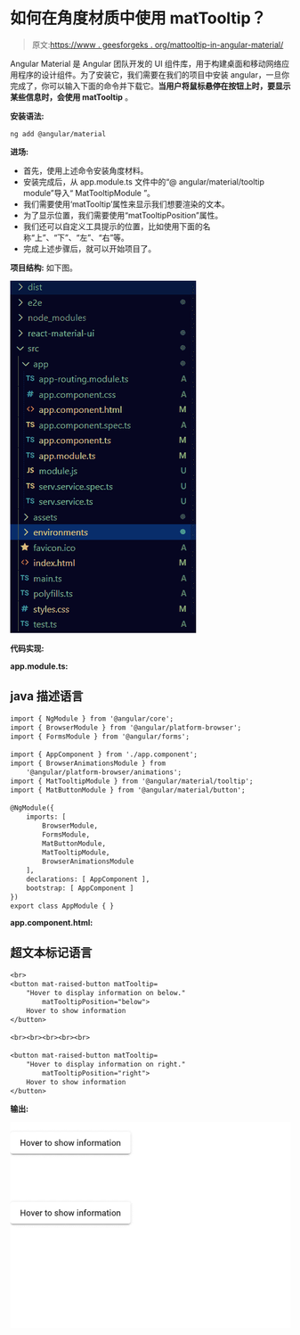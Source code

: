 # 如何在角度材质中使用 matTooltip？

> 原文:[https://www . geesforgeks . org/mattooltip-in-angular-material/](https://www.geeksforgeeks.org/how-to-use-mattooltip-in-angular-material/)

Angular Material 是 Angular 团队开发的 UI 组件库，用于构建桌面和移动网络应用程序的设计组件。为了安装它，我们需要在我们的项目中安装 angular，一旦你完成了，你可以输入下面的命令并下载它。**当用户将鼠标悬停在按钮上时，要显示某些信息时，会使用 matTooltip** 。

**安装语法:**

```
ng add @angular/material
```

**进场:**

*   首先，使用上述命令安装角度材料。
*   安装完成后，从 app.module.ts 文件中的“@ angular/material/tooltip module”导入“ MatTooltipModule ”。
*   我们需要使用‘matTooltip’属性来显示我们想要渲染的文本。
*   为了显示位置，我们需要使用“matTooltipPosition”属性。
*   我们还可以自定义工具提示的位置，比如使用下面的名称“上”、“下”、“左”、“右”等。
*   完成上述步骤后，就可以开始项目了。

**项目结构:** 如下图。

![](img/6954a1aa3d551004a92639b756451e21.png)

**代码实现:**

**app.module.ts:**

## java 描述语言

```
import { NgModule } from '@angular/core'; 
import { BrowserModule } from '@angular/platform-browser'; 
import { FormsModule } from '@angular/forms'; 

import { AppComponent } from './app.component'; 
import { BrowserAnimationsModule } from 
    '@angular/platform-browser/animations';
import { MatTooltipModule } from '@angular/material/tooltip'; 
import { MatButtonModule } from '@angular/material/button'; 

@NgModule({ 
    imports: [ 
        BrowserModule, 
        FormsModule, 
        MatButtonModule,
        MatTooltipModule,
        BrowserAnimationsModule
    ], 
    declarations: [ AppComponent ], 
    bootstrap: [ AppComponent ] 
}) 
export class AppModule { }
```

**app.component.html:**

## 超文本标记语言

```
<br>
<button mat-raised-button matTooltip=
    "Hover to display information on below."
        matTooltipPosition="below">
    Hover to show information
</button>

<br><br><br><br><br>

<button mat-raised-button matTooltip=
    "Hover to display information on right."
        matTooltipPosition="right">
    Hover to show information
</button>
```

**输出:**

![](img/03d6ebc157fca095c5861595fd3d8903.png)